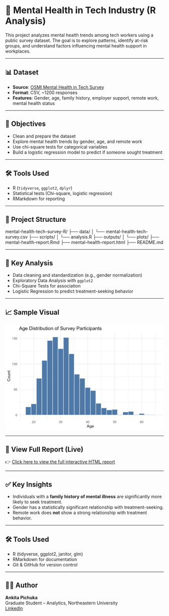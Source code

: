 
# 🧠 Mental Health in Tech Industry (R Analysis)

This project analyzes mental health trends among tech workers using a public survey dataset. The goal is to explore patterns, identify at-risk groups, and understand factors influencing mental health support in workplaces.

---

## 📊 Dataset
- **Source**: [OSMI Mental Health in Tech Survey](https://www.kaggle.com/datasets/osmi/mental-health-in-tech-survey)
- **Format**: CSV, ~1200 responses
- **Features**: Gender, age, family history, employer support, remote work, mental health status

---

## 📌 Objectives
- Clean and prepare the dataset
- Explore mental health trends by gender, age, and remote work
- Use chi-square tests for categorical variables
- Build a logistic regression model to predict if someone sought treatment

---

## 🛠 Tools Used
- R (`tidyverse`, `ggplot2`, `dplyr`)
- Statistical tests (Chi-square, logistic regression)
- RMarkdown for reporting

---

## 📁 Project Structure
mental-health-tech-survey-R/
├── data/
│   └── mental-health-tech-survey.csv
├── scripts/
│   └── analysis.R
├── outputs/
│   └── plots/
├── mental-health-report.Rmd
├── mental-health-report.html
├── README.md

---

## 🔎 Key Analysis
- Data cleaning and standardization (e.g., gender normalization)
- Exploratory Data Analysis with `ggplot2`
- Chi-Square Tests for association
- Logistic Regression to predict treatment-seeking behavior

---

## 📈 Sample Visual
![Treatment by Gender](outputs/plots/gender_vs_treatment.png)

---

## 📄 View Full Report (Live)
👉 [Click here to view the full interactive HTML report](https://ankita-pichuka.github.io/mental-health-tech-survey-R/mental-health-report.html)

---

## ✅ Key Insights
- Individuals with a **family history of mental illness** are significantly more likely to seek treatment.
- Gender has a statistically significant relationship with treatment-seeking.
- Remote work does **not** show a strong relationship with treatment behavior.

---

## 🛠 Tools Used
- R (tidyverse, ggplot2, janitor, glm)
- RMarkdown for documentation
- Git & GitHub for version control

---

## 🙋‍♀️ Author
**Ankita Pichuka**  
Graduate Student – Analytics, Northeastern University  
[LinkedIn](https://www.linkedin.com/in/ankita-pichuka/)

